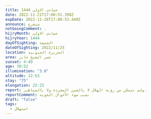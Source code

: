 ```yaml
---
title: جمادى الاولى 1444
date: 2022-11-21T17:00:51.398Z
expDate: 2022-11-26T17:00:53.440Z
announce: ستخرج
notGoingComment: .
hijryMonth: جمادى الاولى
hijryYear: 1444
dayOfSighting: الجمعة
dateOfSighting: 2022/11/25
location: الجزيرة الجنوبية
area: جسر الشيخ جابر
sunset: 4:49
age: 38:52
illumination: "3.8"
altitude: 12:53
stay: "75"
elongation: 22:23
report: ولم تتمكن من رؤية الهلال لا بالعين المجردة ولا بالمناظير.
reportComment: بسبب سوء الأحوال الجوية
draft: "false"
tags:
  - استهلال
---
```

